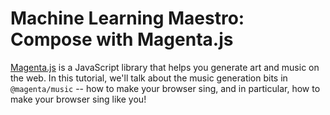 Machine Learning Maestro: Compose with Magenta.js
=================

[Magenta.js](https://magenta.tensorflow.org/) is a JavaScript library that helps you generate art and 
music on the web. In this tutorial, we'll talk about the music generation bits in `@magenta/music` -- 
how to make your browser sing, and in particular, how to make your browser sing like you!
